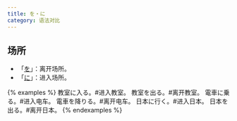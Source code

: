 ```yaml
---
title: を・に
category: 语法对比
---
```


## 场所

- 「[を](/grammar-list/wo#离开场所)」：离开场所。
- 「[に](/grammar-list/ni#进入场所)」：进入场所。

{% examples %}
教室に入る。#进入教室。
教室を出る。#离开教室。
電車に乗る。#进入电车。
電車を降りる。#离开电车。
日本に行く。#进入日本。
日本を出る。#离开日本。
{% endexamples %}
